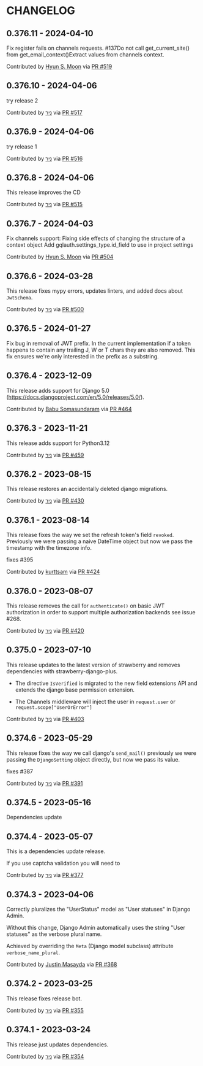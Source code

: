 CHANGELOG
=========
0.376.11 - 2024-04-10
--------------------
Fix register fails on channels requests. #137Do not call get_current_site() from get_email_context()Extract values from channels context.

Contributed by [Hyun S. Moon](https://github.com/shmoon-kr) via [PR #519](https://github.com/nrbnlulu/strawberry-django-auth/pull/519/)

0.376.10 - 2024-04-06
--------------------
try release 2

Contributed by [ניר](https://github.com/nrbnlulu) via [PR #517](https://github.com/nrbnlulu/strawberry-django-auth/pull/517/)

0.376.9 - 2024-04-06
--------------------
try release 1

Contributed by [ניר](https://github.com/nrbnlulu) via [PR #516](https://github.com/nrbnlulu/strawberry-django-auth/pull/516/)

0.376.8 - 2024-04-06
--------------------
This release improves the CD

Contributed by [ניר](https://github.com/nrbnlulu) via [PR #515](https://github.com/nrbnlulu/strawberry-django-auth/pull/515/)

0.376.7 - 2024-04-03
--------------------

Fix channels support: Fixing side effects of changing the structure of a context object
Add gqlauth.settings_type.id_field to use in project settings

Contributed by [Hyun S. Moon](https://github.com/shmoon-kr) via [PR #504](https://github.com/nrbnlulu/strawberry-django-auth/pull/504/)


0.376.6 - 2024-03-28
--------------------

This release fixes mypy errors, updates linters, and added docs about `JwtSchema`.

Contributed by [ניר](https://github.com/nrbnlulu) via [PR #500](https://github.com/nrbnlulu/strawberry-django-auth/pull/500/)


0.376.5 - 2024-01-27
--------------------

Fix bug in removal of JWT prefix.
In the current implementation if a token happens to contain any trailing J, W or T chars they are also removed.
This fix ensures we're only interested in the prefix as a substring.

0.376.4 - 2023-12-09
--------------------

This release adds support for Django 5.0 (https://docs.djangoproject.com/en/5.0/releases/5.0/).

Contributed by [Babu Somasundaram](https://github.com/babus) via [PR #464](https://github.com/nrbnlulu/strawberry-django-auth/pull/464/)


0.376.3 - 2023-11-21
--------------------

This release adds support for Python3.12

Contributed by [ניר](https://github.com/nrbnlulu) via [PR #459](https://github.com/nrbnlulu/strawberry-django-auth/pull/459/)


0.376.2 - 2023-08-15
--------------------

This release restores an accidentally deleted django migrations.

Contributed by [ניר](https://github.com/nrbnlulu) via [PR #430](https://github.com/nrbnlulu/strawberry-django-auth/pull/430/)


0.376.1 - 2023-08-14
--------------------

This release fixes the way we set the refresh token's field `revoked`.
Previously we were passing a naive DateTime object but now we pass the timestamp with the timezone info.

fixes #395

Contributed by [kurttsam](https://github.com/kurttsam) via [PR #424](https://github.com/nrbnlulu/strawberry-django-auth/pull/424/)


0.376.0 - 2023-08-07
--------------------

This release removes the call for `authenticate()` on basic JWT authorization in order
to support multiple authorization backends see issue #268.

Contributed by [ניר](https://github.com/nrbnlulu) via [PR #420](https://github.com/nrbnlulu/strawberry-django-auth/pull/420/)


0.375.0 - 2023-07-10
--------------------

This release updates to the latest version of strawberry
and removes dependencies with strawberry-django-plus.

- The directive `IsVerified` is migrated to the new field
extensions API and extends the django base permission
extension.

- The Channels middleware will inject the user in `request.user`
or `request.scope["UserOrError"]`

Contributed by [ניר](https://github.com/nrbnlulu) via [PR #403](https://github.com/nrbnlulu/strawberry-django-auth/pull/403/)


0.374.6 - 2023-05-29
--------------------

This release fixes the way we call django's `send_mail()` previously
we were passing the `DjangoSetting` object directly, but now we pass its value.

fixes #387

Contributed by [ניר](https://github.com/nrbnlulu) via [PR #391](https://github.com/nrbnlulu/strawberry-django-auth/pull/391/)


0.374.5 - 2023-05-16
--------------------

Dependencies update

0.374.4 - 2023-05-07
--------------------

This is a dependencies update release.

If you use captcha validation you will need to

Contributed by [ניר](https://github.com/nrbnlulu) via [PR #377](https://github.com/nrbnlulu/strawberry-django-auth/pull/377/)


0.374.3 - 2023-04-06
--------------------

Correctly pluralizes the "UserStatus" model as "User statuses" in Django Admin.

Without this change, Django Admin automatically uses the string "User statuses" as the verbose plural name.

Achieved by overriding the `Meta` (Django model subclass) attribute `verbose_name_plural`.

Contributed by [Justin Masayda](https://github.com/keysmusician) via [PR #368](https://github.com/nrbnlulu/strawberry-django-auth/pull/368/)


0.374.2 - 2023-03-25
--------------------

This release fixes release bot.

Contributed by [ניר](https://github.com/nrbnlulu) via [PR #355](https://github.com/nrbnlulu/strawberry-django-auth/pull/355/)


0.374.1 - 2023-03-24
--------------------

This release just updates dependencies.

Contributed by [ניר](https://github.com/nrbnlulu) via [PR #354](https://github.com/nrbnlulu/strawberry-django-auth/pull/354/)